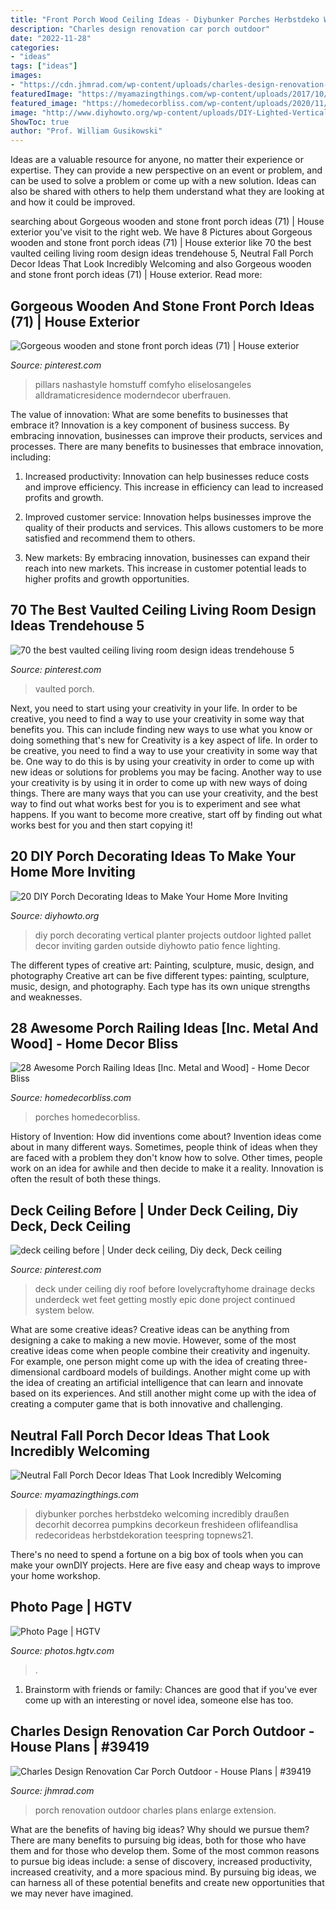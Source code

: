 ```yaml
---
title: "Front Porch Wood Ceiling Ideas - Diybunker Porches Herbstdeko Welcoming Incredibly Draußen Decorhit Decorrea Pumpkins Decorkeun Freshideen Oflifeandlisa Redecorideas Herbstdekoration Teespring Topnews21"
description: "Charles design renovation car porch outdoor"
date: "2022-11-28"
categories:
- "ideas"
tags: ["ideas"]
images:
- "https://cdn.jhmrad.com/wp-content/uploads/charles-design-renovation-car-porch-outdoor_365569-670x400.jpg"
featuredImage: "https://myamazingthings.com/wp-content/uploads/2017/10/fall-porch-5.jpg"
featured_image: "https://homedecorbliss.com/wp-content/uploads/2020/11/wood-deck-with-view-to-the-forest-28-awesome-porch-railing-ideas-768x1152.jpg"
image: "http://www.diyhowto.org/wp-content/uploads/DIY-Lighted-Vertical-Planter-Wall-20-DIY-Porch-Decorating-Ideas-Projects-DIYHowto.jpg"
ShowToc: true
author: "Prof. William Gusikowski"
---
```



Ideas are a valuable resource for anyone, no matter their experience or expertise. They can provide a new perspective on an event or problem, and can be used to solve a problem or come up with a new solution. Ideas can also be shared with others to help them understand what they are looking at and how it could be improved.

	

		
searching about Gorgeous wooden and stone front porch ideas (71) | House exterior you've visit to the right web. We have 8 Pictures about Gorgeous wooden and stone front porch ideas (71) | House exterior like 70 the best vaulted ceiling living room design ideas trendehouse 5, Neutral Fall Porch Decor Ideas That Look Incredibly Welcoming and also Gorgeous wooden and stone front porch ideas (71) | House exterior. Read more:
		
    
## Gorgeous Wooden And Stone Front Porch Ideas (71) | House Exterior

<img loading=lazy src="https://i.pinimg.com/736x/a0/ed/84/a0ed84bce6546d896bb125ae9af62c86.jpg" onerror="this.onerror=null;this.src='https://tse1.mm.bing.net/th?id=OIP.z_54ym_HajeftqnGKUkgoAHaLH&amp;pid=15.1';" alt="Gorgeous wooden and stone front porch ideas (71) | House exterior">

_Source: pinterest.com_

>pillars nashastyle homstuff comfyho eliselosangeles alldramaticresidence moderndecor uberfrauen. 

	

The value of innovation: What are some benefits to businesses that embrace it?
Innovation is a key component of business success. By embracing innovation, businesses can improve their products, services and processes. There are many benefits to businesses that embrace innovation, including: 
1. Increased productivity: Innovation can help businesses reduce costs and improve efficiency. This increase in efficiency can lead to increased profits and growth.

2. Improved customer service: Innovation helps businesses improve the quality of their products and services. This allows customers to be more satisfied and recommend them to others.

3. New markets: By embracing innovation, businesses can expand their reach into new markets. This increase in customer potential leads to higher profits and growth opportunities.

    
## 70 The Best Vaulted Ceiling Living Room Design Ideas Trendehouse 5

<img loading=lazy src="https://i.pinimg.com/736x/a3/39/3e/a3393e404022fbcf94d36e52a2f512ad.jpg" onerror="this.onerror=null;this.src='https://tse1.mm.bing.net/th?id=OIP.OOyPv2wxC4KGAYrxVHLszwHaLH&amp;pid=15.1';" alt="70 the best vaulted ceiling living room design ideas trendehouse 5">

_Source: pinterest.com_

>vaulted porch. 

	

Next, you need to start using your creativity in your life. In order to be creative, you need to find a way to use your creativity in some way that benefits you. This can include finding new ways to use what you know or doing something that's new for
Creativity is a key aspect of life. In order to be creative, you need to find a way to use your creativity in some way that be. One way to do this is by using your creativity in order to come up with new ideas or solutions for problems you may be facing. Another way to use your creativity is by using it in order to come up with new ways of doing things. There are many ways that you can use your creativity, and the best way to find out what works best for you is to experiment and see what happens. If you want to become more creative, start off by finding out what works best for you and then start copying it!

    
## 20 DIY Porch Decorating Ideas To Make Your Home More Inviting

<img loading=lazy src="http://www.diyhowto.org/wp-content/uploads/DIY-Lighted-Vertical-Planter-Wall-20-DIY-Porch-Decorating-Ideas-Projects-DIYHowto.jpg" onerror="this.onerror=null;this.src='https://tse1.mm.bing.net/th?id=OIP.X1AWllCUVWD_GoupggJNMwHaKD&amp;pid=15.1';" alt="20 DIY Porch Decorating Ideas to Make Your Home More Inviting">

_Source: diyhowto.org_

>diy porch decorating vertical planter projects outdoor lighted pallet decor inviting garden outside diyhowto patio fence lighting. 

	

The different types of creative art: Painting, sculpture, music, design, and photography
Creative art can be five different types: painting, sculpture, music, design, and photography. Each type has its own unique strengths and weaknesses.

    
## 28 Awesome Porch Railing Ideas [Inc. Metal And Wood] - Home Decor Bliss

<img loading=lazy src="https://homedecorbliss.com/wp-content/uploads/2020/11/wood-deck-with-view-to-the-forest-28-awesome-porch-railing-ideas-768x1152.jpg" onerror="this.onerror=null;this.src='https://tse2.mm.bing.net/th?id=OIP.WiqKIiyk_JbztjzX5G-8MQHaLH&amp;pid=15.1';" alt="28 Awesome Porch Railing Ideas [Inc. Metal and Wood] - Home Decor Bliss">

_Source: homedecorbliss.com_

>porches homedecorbliss. 

	

History of Invention: How did inventions come about?
Invention ideas come about in many different ways. Sometimes, people think of ideas when they are faced with a problem they don't know how to solve. Other times, people work on an idea for awhile and then decide to make it a reality. Innovation is often the result of both these things.

    
## Deck Ceiling Before | Under Deck Ceiling, Diy Deck, Deck Ceiling

<img loading=lazy src="https://i.pinimg.com/736x/cc/ee/1e/ccee1e167c4a2853b4d0e6293bec6d33.jpg" onerror="this.onerror=null;this.src='https://tse4.mm.bing.net/th?id=OIP.rdfU73p-aHPiTq_tX9AvMAHaJ3&amp;pid=15.1';" alt="deck ceiling before | Under deck ceiling, Diy deck, Deck ceiling">

_Source: pinterest.com_

>deck under ceiling diy roof before lovelycraftyhome drainage decks underdeck wet feet getting mostly epic done project continued system below. 

	

What are some creative ideas?
Creative ideas can be anything from designing a cake to making a new movie. However, some of the most creative ideas come when people combine their creativity and ingenuity. For example, one person might come up with the idea of creating three-dimensional cardboard models of buildings. Another might come up with the idea of creating an artificial intelligence that can learn and innovate based on its experiences. And still another might come up with the idea of creating a computer game that is both innovative and challenging.

    
## Neutral Fall Porch Decor Ideas That Look Incredibly Welcoming

<img loading=lazy src="https://myamazingthings.com/wp-content/uploads/2017/10/fall-porch-5.jpg" onerror="this.onerror=null;this.src='https://tse2.mm.bing.net/th?id=OIP.I-TjcpsRypp6Fr2pCDpcPgHaLH&amp;pid=15.1';" alt="Neutral Fall Porch Decor Ideas That Look Incredibly Welcoming">

_Source: myamazingthings.com_

>diybunker porches herbstdeko welcoming incredibly draußen decorhit decorrea pumpkins decorkeun freshideen oflifeandlisa redecorideas herbstdekoration teespring topnews21. 

	

There's no need to spend a fortune on a big box of tools when you can make your ownDIY projects. Here are five easy and cheap ways to improve your home workshop.

    
## Photo Page | HGTV

<img loading=lazy src="https://hgtvhome.sndimg.com/content/dam/images/hgtv/fullset/2015/1/21/0/Sarah-Taylor_Taylor-Kitchen_Kitchen-Ceiling.jpg.rend.hgtvcom.616.862.suffix/1421878327374.jpeg" onerror="this.onerror=null;this.src='https://tse4.mm.bing.net/th?id=OIP.kekpz7Q8pIku4kEvteJsvgHaKX&amp;pid=15.1';" alt="Photo Page | HGTV">

_Source: photos.hgtv.com_

>. 

	

1. Brainstorm with friends or family: Chances are good that if you've ever come up with an interesting or novel idea, someone else has too.

    
## Charles Design Renovation Car Porch Outdoor - House Plans | #39419

<img loading=lazy src="https://cdn.jhmrad.com/wp-content/uploads/charles-design-renovation-car-porch-outdoor_365569-670x400.jpg" onerror="this.onerror=null;this.src='https://tse3.mm.bing.net/th?id=OIP.uQexC6axoHxLWNkI7ic94QHaEa&amp;pid=15.1';" alt="Charles Design Renovation Car Porch Outdoor - House Plans | #39419">

_Source: jhmrad.com_

>porch renovation outdoor charles plans enlarge extension. 

	

What are the benefits of having big ideas? Why should we pursue them?
There are many benefits to pursuing big ideas, both for those who have them and for those who develop them. Some of the most common reasons to pursue big ideas include: a sense of discovery, increased productivity, increased creativity, and a more spacious mind. By pursuing big ideas, we can harness all of these potential benefits and create new opportunities that we may never have imagined.

